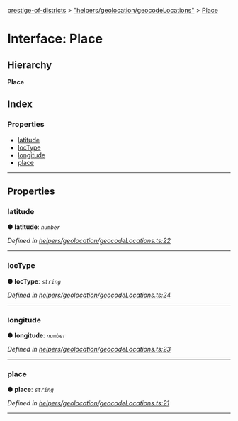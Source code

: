 [prestige-of-districts](../README.md) > ["helpers/geolocation/geocodeLocations"](../modules/_helpers_geolocation_geocodelocations_.md) > [Place](../interfaces/_helpers_geolocation_geocodelocations_.place.md)

# Interface: Place

## Hierarchy

**Place**

## Index

### Properties

* [latitude](_helpers_geolocation_geocodelocations_.place.md#latitude)
* [locType](_helpers_geolocation_geocodelocations_.place.md#loctype)
* [longitude](_helpers_geolocation_geocodelocations_.place.md#longitude)
* [place](_helpers_geolocation_geocodelocations_.place.md#place)

---

## Properties

<a id="latitude"></a>

###  latitude

**● latitude**: *`number`*

*Defined in [helpers/geolocation/geocodeLocations.ts:22](https://github.com/YarosJ/prestige-of-districts/blob/828e334/helpers/geolocation/geocodeLocations.ts#L22)*

___
<a id="loctype"></a>

###  locType

**● locType**: *`string`*

*Defined in [helpers/geolocation/geocodeLocations.ts:24](https://github.com/YarosJ/prestige-of-districts/blob/828e334/helpers/geolocation/geocodeLocations.ts#L24)*

___
<a id="longitude"></a>

###  longitude

**● longitude**: *`number`*

*Defined in [helpers/geolocation/geocodeLocations.ts:23](https://github.com/YarosJ/prestige-of-districts/blob/828e334/helpers/geolocation/geocodeLocations.ts#L23)*

___
<a id="place"></a>

###  place

**● place**: *`string`*

*Defined in [helpers/geolocation/geocodeLocations.ts:21](https://github.com/YarosJ/prestige-of-districts/blob/828e334/helpers/geolocation/geocodeLocations.ts#L21)*

___


